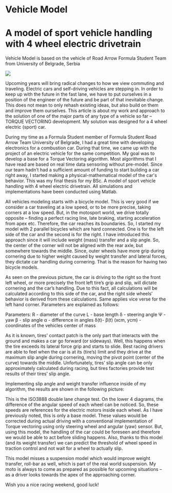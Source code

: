 # Vehicle Model
# A model of sport vehicle handling with 4 wheel electric drivetrain

Vehicle Model is based on the vehicle of Road Arrow Formula Student Team from University of Belgrade, Serbia

![](https://media.licdn.com/dms/image/C5612AQFq0bffypxgxw/article-inline_image-shrink_1000_1488/0?e=1541030400&v=beta&t=Sx8SElU028_OucokervkhSQBbNSQHjQNir3xr2--jco)

Upcoming years will bring radical changes to how we view commuting and traveling. Electric cars and self-driving vehicles are stepping in. In order to keep up with the future in the fast lane, we have to put ourselves in a position of the engineer of the future and be part of that inevitable change. This does not mean to only rehash existing ideas, but also build on them and improve them ourselves. This article is about my work and approach to the solution of one of the major parts of any type of a vehicle so far – TORQUE VECTORING development. My solution was designed for a 4 wheel electric (sport) car.

During my time as a Formula Student member of Formula Student Road Arrow Team University of Belgrade, I had a great time with developing electronics for a combustion car. During that time, we came up with the project of an electric vehicle for the same competition. My goal was to develop a base for a Torque Vectoring algorithm. Most algorithms that I have read are based on real time data sensoring without pre-model. Since our team hadn’t had a sufficient amount of funding to start building a car right away, I started making a physical-mathematical model of the car's behavior. This was my final thesis for my BSc. A model of sport vehicle handling with 4 wheel electric drivetrain. All simulations and implementations have been conducted using Matlab.

All vehicles modeling starts with a bicycle model. This is very good if we consider a car traveling at a low speed, or to be more precise, taking corners at a low speed. But, in the motosport world, we drive totally opposite – finding a perfect racing line, late braking, starting acceleration from apex etc. Therefore, the car reaches its boundaries. So, I started my model with 2 parallel bicycles which are hard connected. One is for the left side of the car and the second is for the right. I have introduced this approach since it will include weight (mass) transfer and a slip angle. So, the center of the corner will not be aligned with the rear axle, but somewhere towards the middle. Since, outer wheels have more grip during cornering due to higher weight caused by weight transfer and lateral forces, they dictate car handling during cornering. That is the reason for having two bicycle models.

As seen on the previous picture, the car is driving to the right so the front left wheel, or more precisely the front left tire’s grip and slip, will dictate cornering and the car’s handling. Due to this fact, all calculations will be calculated according to this side of the car, and the right side wheels’ behavior is derived from these calculations. Same applies vice verse for the left hand corner. Parameters are explained as follows:

Parameters: R - diameter of the curve L - base length δ - steering angle Ψ - yaw β - slip angle α - difference in angles δ(t)- β(t) (xcm, ycm) - coordinates of the vehicles center of mass

As it is known, tires' contact patch is the only part that interacts with the ground and makes a car go forward (or sideways). Well, this happens when the tire exceeds its lateral force grip and starts to slide. Best racing drivers are able to feel when the car is at its (tire’s) limit and they drive at the maximum slip angle during cornering, moving the pivot point (center of the curve) towards the middle. Unfortunately, tires’ slip angle can be only approximately calculated during racing, but tires factories provide test results of their tires’ slip angle.

Implementing slip angle and weight transfer influence inside of my algorithm, the results are shown in the following picture:

This is the ISO3888 double lane change test. On the lower 4 diagrams, the difference of the angular speed of each wheel can be noticed. So, these speeds are references for the electric motors inside each wheel. As I have previously noted, this is only a base model. These values would be corrected during actual driving with a conventional implementation of Torque vectoring using only steering wheel and angular (yaw) sensor. But, using this model, the handling of the car could be foreseen and therefore we would be able to act before sliding happens. Also, thanks to this model (and its weight transfer) we can predict the threshold of wheel speed in traction control and not wait for a wheel to actually slip.

This model misses a suspension model which would improve weight transfer, roll-bar as well, which is part of the real world suspension. My moto is always to come as prepared as possible for upcoming situations – as a driver looks towards the apex of the approaching corner.

Wish you a nice racing weekend, good luck!

